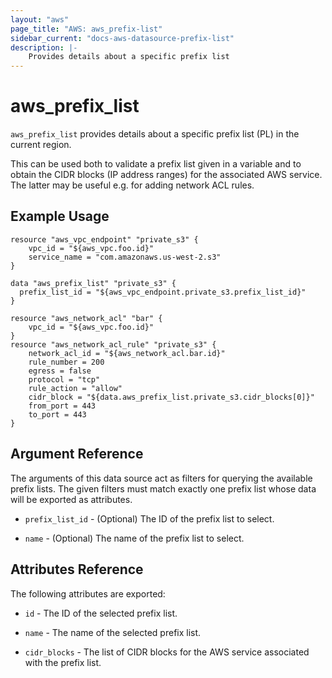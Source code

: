 ```yaml
---
layout: "aws"
page_title: "AWS: aws_prefix-list"
sidebar_current: "docs-aws-datasource-prefix-list"
description: |-
    Provides details about a specific prefix list
---
```


# aws\_prefix\_list

`aws_prefix_list` provides details about a specific prefix list (PL)
in the current region.

This can be used both to validate a prefix list given in a variable
and to obtain the CIDR blocks (IP address ranges) for the associated
AWS service. The latter may be useful e.g. for adding network ACL
rules.

## Example Usage

```
resource "aws_vpc_endpoint" "private_s3" {
    vpc_id = "${aws_vpc.foo.id}"
    service_name = "com.amazonaws.us-west-2.s3"
}

data "aws_prefix_list" "private_s3" {
  prefix_list_id = "${aws_vpc_endpoint.private_s3.prefix_list_id}"
}

resource "aws_network_acl" "bar" {
    vpc_id = "${aws_vpc.foo.id}"
}
resource "aws_network_acl_rule" "private_s3" {
    network_acl_id = "${aws_network_acl.bar.id}"
    rule_number = 200
    egress = false
    protocol = "tcp"
    rule_action = "allow"
    cidr_block = "${data.aws_prefix_list.private_s3.cidr_blocks[0]}"
    from_port = 443
    to_port = 443
}
```

## Argument Reference

The arguments of this data source act as filters for querying the available
prefix lists. The given filters must match exactly one prefix list
whose data will be exported as attributes.

* `prefix_list_id` - (Optional) The ID of the prefix list to select.

* `name` - (Optional) The name of the prefix list to select.

## Attributes Reference

The following attributes are exported:

* `id` - The ID of the selected prefix list.

* `name` - The name of the selected prefix list.

* `cidr_blocks` - The list of CIDR blocks for the AWS service associated
with the prefix list.
